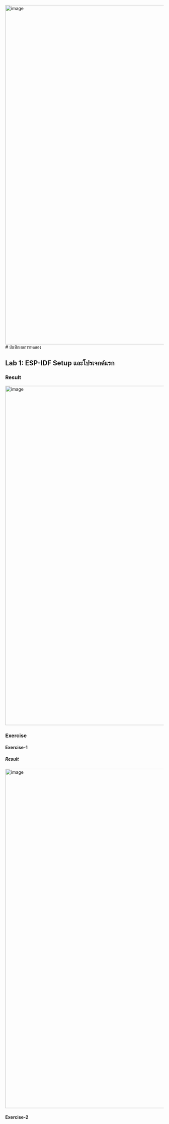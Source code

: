 <img width="1918" height="1079" alt="image" src="https://github.com/user-attachments/assets/463926e7-8621-4878-812e-4f58ad2c5b9f" /># บันทึกผลการทดลอง
## Lab 1: ESP-IDF Setup และโปรเจกต์แรก
### Result
<img width="1918" height="1079" alt="image" src="https://github.com/user-attachments/assets/df8fc53d-45c8-42f0-83c2-6011e8031d22" />

### Exercise 
#### Exercise-1
##### Result
<img width="1918" height="1079" alt="image" src="https://github.com/user-attachments/assets/9ca99415-1b8d-4f79-ac22-6ae5295a0d6e" />

#### Exercise-2
